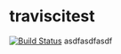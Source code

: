 # traviscitest
[![Build Status](https://travis-ci.org/michaelAndersonCampingWorld/traviscitest.svg?branch=master)](https://travis-ci.org/michaelAndersonCampingWorld/traviscitest)
asdfasdfasdf
